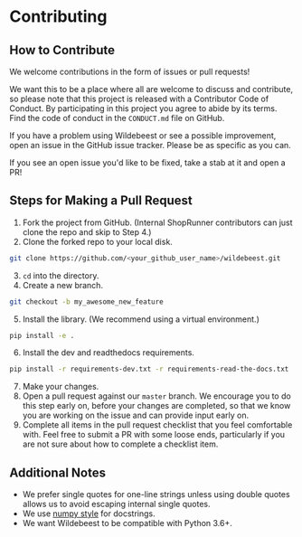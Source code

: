 # Contributing

## How to Contribute

We welcome contributions in the form of issues or pull requests! 

We want this to be a place where all are welcome to discuss and contribute, so please note that this project is released with a Contributor Code of Conduct. By participating in this project you agree to abide by its terms. Find the code of conduct in the ``CONDUCT.md`` file on GitHub.

If you have a problem using Wildebeest or see a possible improvement, open an issue in the GitHub issue tracker. Please be as specific as you can.

If you see an open issue you'd like to be fixed, take a stab at it and open a PR!

## Steps for Making a Pull Request

1. Fork the project from GitHub. (Internal ShopRunner contributors can just clone the repo and skip to Step 4.)
2. Clone the forked repo to your local disk. 

```bash
git clone https://github.com/<your_github_user_name>/wildebeest.git
```

3. `cd` into the directory.
4. Create a new branch.

```bash
git checkout -b my_awesome_new_feature
```

5. Install the library. (We recommend using a virtual environment.)
    
```bash
pip install -e .
```

6. Install the dev and readthedocs requirements.

```bash
pip install -r requirements-dev.txt -r requirements-read-the-docs.txt
```

7. Make your changes.
8. Open a pull request against our `master` branch. We encourage you to do this step early on, before your changes are completed, so that we know you are working on the issue and can provide input early on.
9. Complete all items in the pull request checklist that you feel comfortable with. Feel free to submit a PR with some loose ends, particularly if you are not sure about how to complete a checklist item.

## Additional Notes

- We prefer single quotes for one-line strings unless using double quotes allows us to avoid escaping internal single quotes.
- We use [numpy style](https://sphinxcontrib-napoleon.readthedocs.io/en/latest/example_numpy.html) for docstrings.
- We want Wildebeest to be compatible with Python 3.6+.
